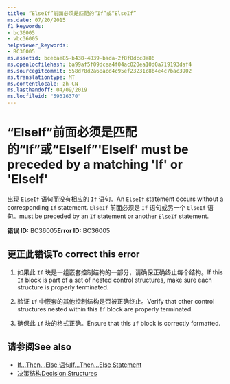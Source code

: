 ```yaml
---
title: “ElseIf”前面必须是匹配的“If”或“ElseIf”
ms.date: 07/20/2015
f1_keywords:
- bc36005
- vbc36005
helpviewer_keywords:
- BC36005
ms.assetid: bcebae85-b438-4839-bada-2f8f8dcc8a86
ms.openlocfilehash: ba99af5f09dcea4f04ac020ea10d0a719193daf4
ms.sourcegitcommit: 558d78d2a68acd4c95ef23231c8b4e4c7bac3902
ms.translationtype: MT
ms.contentlocale: zh-CN
ms.lasthandoff: 04/09/2019
ms.locfileid: "59316370"
---
```

# <a name="elseif-must-be-preceded-by-a-matching-if-or-elseif"></a><span data-ttu-id="d8a72-102">“ElseIf”前面必须是匹配的“If”或“ElseIf”</span><span class="sxs-lookup"><span data-stu-id="d8a72-102">'ElseIf' must be preceded by a matching 'If' or 'ElseIf'</span></span>
<span data-ttu-id="d8a72-103">出现 `ElseIf` 语句而没有相应的 `If` 语句。</span><span class="sxs-lookup"><span data-stu-id="d8a72-103">An `ElseIf` statement occurs without a corresponding `If` statement.</span></span> `ElseIf` <span data-ttu-id="d8a72-104">前面必须是 `If` 语句或另一个 `ElseIf` 语句。</span><span class="sxs-lookup"><span data-stu-id="d8a72-104">must be preceded by an `If` statement or another `ElseIf` statement.</span></span>  
  
 <span data-ttu-id="d8a72-105">**错误 ID:** BC36005</span><span class="sxs-lookup"><span data-stu-id="d8a72-105">**Error ID:** BC36005</span></span>  
  
## <a name="to-correct-this-error"></a><span data-ttu-id="d8a72-106">更正此错误</span><span class="sxs-lookup"><span data-stu-id="d8a72-106">To correct this error</span></span>  
  
1. <span data-ttu-id="d8a72-107">如果此 `If` 块是一组嵌套控制结构的一部分，请确保正确终止每个结构。</span><span class="sxs-lookup"><span data-stu-id="d8a72-107">If this `If` block is part of a set of nested control structures, make sure each structure is properly terminated.</span></span>  
  
2. <span data-ttu-id="d8a72-108">验证 `If` 中嵌套的其他控制结构是否被正确终止。</span><span class="sxs-lookup"><span data-stu-id="d8a72-108">Verify that other control structures nested within this `If` block are properly terminated.</span></span>  
  
3. <span data-ttu-id="d8a72-109">确保此 `If` 块的格式正确。</span><span class="sxs-lookup"><span data-stu-id="d8a72-109">Ensure that this `If` block is correctly formatted.</span></span>  
  
## <a name="see-also"></a><span data-ttu-id="d8a72-110">请参阅</span><span class="sxs-lookup"><span data-stu-id="d8a72-110">See also</span></span>

- [<span data-ttu-id="d8a72-111">If...Then...Else 语句</span><span class="sxs-lookup"><span data-stu-id="d8a72-111">If...Then...Else Statement</span></span>](../../visual-basic/language-reference/statements/if-then-else-statement.md)
- [<span data-ttu-id="d8a72-112">决策结构</span><span class="sxs-lookup"><span data-stu-id="d8a72-112">Decision Structures</span></span>](../../visual-basic/programming-guide/language-features/control-flow/decision-structures.md)
